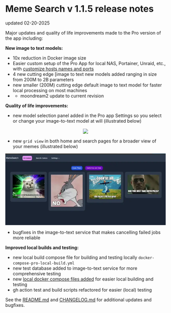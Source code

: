 


# Meme Search v 1.1.5 release notes

updated 02-20-2025

Major updates and quality of life improvements made to the Pro version of the app including:

**New image to text models:**
- 10x reduction in Docker image size
- Easier custom setup of the Pro App for local NAS, Portainer, Unraid, etc., 
with [customize hosts names and ports](https://github.com/neonwatty/meme-search/tree/main?tab=readme-ov-file#custom-hosts-and-ports) 
- 4 new cutting edge [image to text new models added ranging in size from 200M to 2B parameters
- new smaller (200M) cutting edge default image to text model for faster local processing on most machines
- - moondream2 update to current revision

**Quality of life improvements:**
- new model selection panel added in the Pro app Settings so you select or change your image-to-text model at will (illustrated below)

<p align="center">
<img align="center" src="https://github.com/jermwatt/readme_gifs/blob/main/meme-search-model-selection-screen-demo.webp" height="225">
</p>


- new `grid view` in both home and search pages for a broader view of your memes (illustrated below)

<p align="center">
<img align="center" src="https://github.com/jermwatt/readme_gifs/blob/main/meme-search-grid-view-medium.webp" height="225">
</p>

- bugfixes in the image-to-text service that makes cancelling failed jobs more reliable

**Improved local builds and testing:**

- new local build compose file for building and testing locally `docker-compose-pro-local-build.yml`
- new test database added to image-to-text service for more comprehensive testing
- new [local docker compose files added](https://github.com/neonwatty/meme-search/tree/main?tab=readme-ov-file#building-the-app-locally-with-docker) for easier local building and testing
- gh action test and build scripts refactored for easier (local) testing



See the [README.md](https://github.com/neonwatty/meme-search/blob/main/README.md) and [CHANGELOG.md](https://github.com/neonwatty/meme-search/blob/main/CHANGELOG.md) for additional updates and bugfixes.
<!--stackedit_data:
eyJoaXN0b3J5IjpbLTE2MDE5NjczOTAsMTYxMzYzNTEyMCwxOT
I2ODkwOTE2XX0=
-->